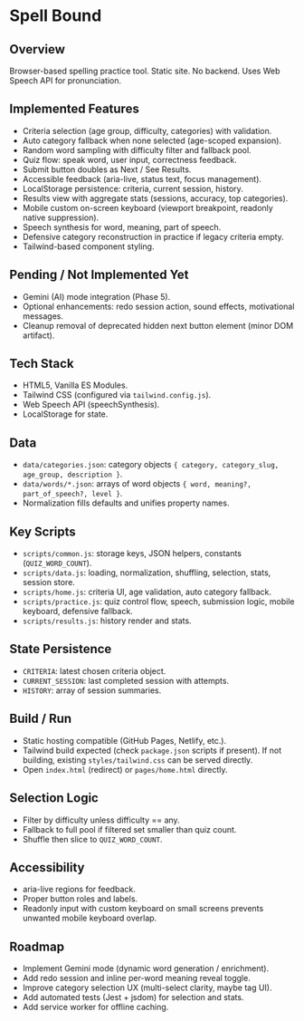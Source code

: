 Spell Bound
===========

Overview
--------
Browser-based spelling practice tool. Static site. No backend. Uses Web Speech API for pronunciation.

Implemented Features
--------------------
- Criteria selection (age group, difficulty, categories) with validation.
- Auto category fallback when none selected (age-scoped expansion).
- Random word sampling with difficulty filter and fallback pool.
- Quiz flow: speak word, user input, correctness feedback.
- Submit button doubles as Next / See Results.
- Accessible feedback (aria-live, status text, focus management).
- LocalStorage persistence: criteria, current session, history.
- Results view with aggregate stats (sessions, accuracy, top categories).
- Mobile custom on-screen keyboard (viewport breakpoint, readonly native suppression).
- Speech synthesis for word, meaning, part of speech.
- Defensive category reconstruction in practice if legacy criteria empty.
- Tailwind-based component styling.

Pending / Not Implemented Yet
-----------------------------
- Gemini (AI) mode integration (Phase 5).
- Optional enhancements: redo session action, sound effects, motivational messages.
- Cleanup removal of deprecated hidden next button element (minor DOM artifact).

Tech Stack
----------
- HTML5, Vanilla ES Modules.
- Tailwind CSS (configured via `tailwind.config.js`).
- Web Speech API (speechSynthesis).
- LocalStorage for state.

Data
----
- `data/categories.json`: category objects `{ category, category_slug, age_group, description }`.
- `data/words/*.json`: arrays of word objects `{ word, meaning?, part_of_speech?, level }`.
- Normalization fills defaults and unifies property names.

Key Scripts
-----------
- `scripts/common.js`: storage keys, JSON helpers, constants (`QUIZ_WORD_COUNT`).
- `scripts/data.js`: loading, normalization, shuffling, selection, stats, session store.
- `scripts/home.js`: criteria UI, age validation, auto category fallback.
- `scripts/practice.js`: quiz control flow, speech, submission logic, mobile keyboard, defensive fallback.
- `scripts/results.js`: history render and stats.

State Persistence
-----------------
- `CRITERIA`: latest chosen criteria object.
- `CURRENT_SESSION`: last completed session with attempts.
- `HISTORY`: array of session summaries.

Build / Run
-----------
- Static hosting compatible (GitHub Pages, Netlify, etc.).
- Tailwind build expected (check `package.json` scripts if present). If not building, existing `styles/tailwind.css` can be served directly.
- Open `index.html` (redirect) or `pages/home.html` directly.

Selection Logic
---------------
- Filter by difficulty unless difficulty == any.
- Fallback to full pool if filtered set smaller than quiz count.
- Shuffle then slice to `QUIZ_WORD_COUNT`.

Accessibility
-------------
- aria-live regions for feedback.
- Proper button roles and labels.
- Readonly input with custom keyboard on small screens prevents unwanted mobile keyboard overlap.

Roadmap
-------
- Implement Gemini mode (dynamic word generation / enrichment).
- Add redo session and inline per-word meaning reveal toggle.
- Improve category selection UX (multi-select clarity, maybe tag UI).
- Add automated tests (Jest + jsdom) for selection and stats.
- Add service worker for offline caching.
